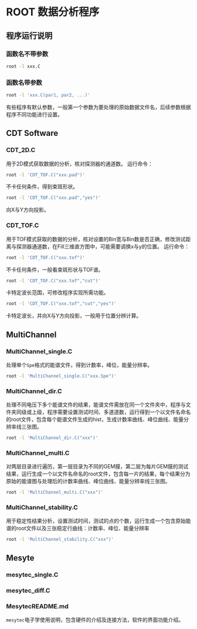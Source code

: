 # ROOT 数据分析程序

## 程序运行说明
### 函数名不带参数
```bash
root -l xxx.C
```
### 函数名带参数
```bash
root -l 'xxx.C(par1, par2, ...)'
```
有些程序有默认参数，一般第一个参数为要处理的原始数据文件名，后续参数根据程序不同功能进行设置。

## CDT Software
### CDT_2D.C
用于2D模式获取数据的分析，核对探测器的通道数。
运行命令：
```bash
root -l 'CDT_TOF.C("xxx.pad")'
```
不卡任何条件，得到束斑形状。
```bash
root -l 'CDT_TOF.C("xxx.pad","yes")'
```
向X与Y方向投影。
### CDT_TOF.C
用于TOF模式获取的数据的分析，核对设置的Bin宽与Bin数是否正确，修改测试距离与探测器通道数，在Fill三维直方图中，可能需要调换x与y的位置。
运行命令：
```bash
root -l 'CDT_TOF.C("xxx.tof")'
```
不卡任何条件，一般看束斑形状与TOF谱。
```bash
root -l 'CDT_TOF.C("xxx.tof","cut")'
```
卡特定波长范围，可修改程序实现所需功能。
```bash
root -l 'CDT_TOF.C("xxx.tof","cut","yes")'
```
卡特定波长，并向X与Y方向投影，一般用于位置分辨计算。
## MultiChannel
### MultiChannel_single.C
处理单个`Spe`格式的能谱文件，得到计数率，峰位，能量分辨率。
```bash
root -l 'MultiChannel_single.C("xxx.Spe")'
```
### MultiChannel_dir.C
处理不同电压下多个能谱文件的结果，能谱文件需放在同一个文件夹中，程序与文件夹同级或上级，程序需要设置测试时间、多道道数，运行得到一个以文件名命名的root文件，包含每个能谱文件生成的hist，生成计数率曲线、峰位曲线、能量分辨率线三张图。
```bash
root -l 'MultiChannel_dir.C("xxx")'
```

### MultiChannel_multi.C
对两层目录进行遍历，第一层目录为不同的GEM膜，第二层为每片GEM膜的测试结果，运行生成一个以文件名命名的root文件，包含每一片的结果，每个结果分为原始的能谱图与处理后的计数率曲线、峰位曲线、能量分辨率线三张图。
```bash
root -l 'MultiChannel_multi.C("xxx")'
```

### MultiChannel_stability.C
用于稳定性结果分析，设置测试时间，测试的点的个数，运行生成一个包含原始能谱的root文件以及三张稳定行曲线：计数率、峰位、能量分辨率
```bash
root -l 'MultiChannel_stability.C("xxx")'
```

## Mesyte
### mesytec_single.C

### mesytec_diff.C

### MesytecREADME.md
`mesytec`电子学使用说明，包含硬件的介绍及连接方法，软件的界面功能介绍。
